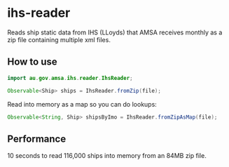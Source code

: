 ihs-reader
==================
Reads ship static data from IHS (LLoyds) that AMSA 
receives monthly as a zip file containing multiple xml files.

How to use
-------------
```java
import au.gov.amsa.ihs.reader.IhsReader;

Observable<Ship> ships = IhsReader.fromZip(file);
```

Read into memory as a map so you can do lookups:
```java
Observable<String, Ship> shipsByImo = IhsReader.fromZipAsMap(file);
```

Performance
-----------------
10 seconds to read 116,000 ships into memory from an 84MB zip file. 
